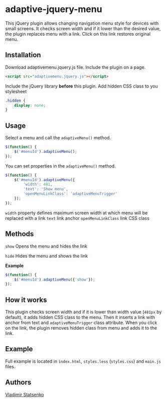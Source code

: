 adaptive-jquery-menu
====================

This jQuery plugin allows changing navigation menu style for devices with small screens. It checks screen width and if it lower than the desired value, the plugin replaces menu with a link. Click on this link restores original menu.

## Installation

Download adaptivemenu.jquery.js file.
Include the plugin on a page.

```html
<script src="adaptivemenu.jquery.js"></script>
```

Include the jQuery library **before** this plugin.
Add hidden CSS class to you stylesheet

```css
.hidden {
	display: none;
}
```

## Usage

Select a menu and call the `adaptiveMenu()` method.

```javascript
$(function() {
	$('#menuId').adaptiveMenu();
});
```

You can set properties in the `adaptiveMenu()` method. 

```javascript
$(function() {
	$('#menuId').adaptiveMenu({
		'width': 481,
		'text': 'Show menu',
		'openMenuLinkClass': 'adaptiveMenuTrigger'
	});
});
```

`width` property defines maximum screen width at which menu will be replaced with a link
`text` link anchor
`openMenuLinkClass` link CSS class

## Methods

`show` Opens the menu and hides the link

`hide` Hides the menu and shows the link

**Example**

```javascript
$(function() {
	$('#menuId').adaptiveMenu({'show'});
});
```

## How it works

This plugin checks screen width and if it is lower than width value (`481px` by default), it adds hidden CSS class to the menu. Then it inserts a link with anchor from text and `adaptiveMenuTrigger` class attribute. When you click on the link, the plugin removes hidden class from menu and adds it to the link.

## Example

Full example is located in `index.html`, `styles.less` (`styles.css`) and `main.js` files.

## Authors

[Vladimir Statsenko](https://github.com/vladimir-s)